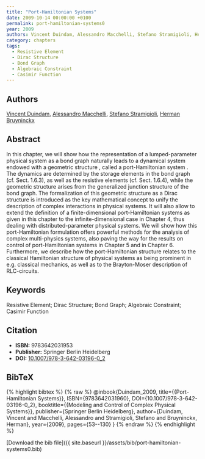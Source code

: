 ```yaml
---
title: "Port-Hamiltonian Systems"
date: 2009-10-14 00:00:00 +0100
permalink: port-hamiltonian-systems0
year: 2009
authors: Vincent Duindam, Alessandro Macchelli, Stefano Stramigioli, Herman Bruyninckx
category: chapters
tags:
  - Resistive Element
  - Dirac Structure
  - Bond Graph
  - Algebraic Constraint
  - Casimir Function
---
```

 
## Authors
[Vincent Duindam](authors/vincent-duindam), [Alessandro Macchelli](authors/alessandro-macchelli), [Stefano Stramigioli](authors/stefano-stramigioli), [Herman Bruyninckx](authors/herman-bruyninckx)
 
## Abstract
In this chapter, we will show how the representation of a lumped-parameter physical system as a bond graph naturally leads to a dynamical system endowed with a geometric structure , called a port-Hamiltonian system . The dynamics are determined by the storage elements in the bond graph (cf. Sect. 1.6.3), as well as the resistive elements (cf. Sect. 1.6.4), while the geometric structure arises from the generalized junction structure of the bond graph. The formalization of this geometric structure as a Dirac structure is introduced as the key mathematical concept to unify the description of complex interactions in physical systems. It will also allow to extend the definition of a finite-dimensional port-Hamiltonian systems as given in this chapter to the infinite-dimensional case in Chapter 4, thus dealing with distributed-parameter physical systems. We will show how this port-Hamiltonian formulation offers powerful methods for the analysis of complex multi-physics systems, also paving the way for the results on control of port-Hamiltonian systems in Chapter 5 and in Chapter 6. Furthermore, we describe how the port-Hamiltonian structure relates to the classical Hamiltonian structure of physical systems as being prominent in e.g. classical mechanics, as well as to the Brayton-Moser description of RLC-circuits.
 
## Keywords
Resistive Element; Dirac Structure; Bond Graph; Algebraic Constraint; Casimir Function
 
## Citation
- **ISBN:** 9783642031953
- **Publisher:** Springer Berlin Heidelberg
- **DOI:** [10.1007/978-3-642-03196-0_2](https://doi.org/10.1007/978-3-642-03196-0_2)
 
## BibTeX
{% highlight bibtex %}
{% raw %}
@inbook{Duindam_2009,
  title={{Port-Hamiltonian Systems}},
  ISBN={9783642031960},
  DOI={10.1007/978-3-642-03196-0_2},
  booktitle={{Modeling and Control of Complex Physical Systems}},
  publisher={Springer Berlin Heidelberg},
  author={Duindam, Vincent and Macchelli, Alessandro and Stramigioli, Stefano and Bruyninckx, Herman},
  year={2009},
  pages={53--130}
}
{% endraw %}
{% endhighlight %}
 
[Download the bib file]({{ site.baseurl }}/assets/bib/port-hamiltonian-systems0.bib)
 
